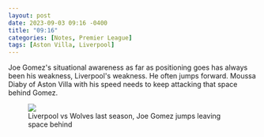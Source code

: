 ```yaml
---
layout: post
date: 2023-09-03 09:16 -0400
title: "09:16"
categories: [Notes, Premier League]
tags: [Aston Villa, Liverpool]
---
```


Joe Gomez's situational awareness as far as positioning goes has always been his weakness, Liverpool's weakness. He often jumps forward. Moussa Diaby of Aston Villa with his speed needs to keep attacking that space behind Gomez.

<figure>
    <img src="https://i.imgur.com/Mt5PBwt.jpg">
    <figcaption>Liverpool vs Wolves last season, Joe Gomez jumps leaving space behind</figcaption>
</figure> 


